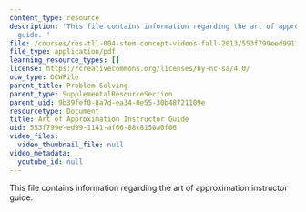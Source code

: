 ```yaml
---
content_type: resource
description: 'This file contains information regarding the art of approximation instructor
  guide. '
file: /courses/res-tll-004-stem-concept-videos-fall-2013/553f799eed991141af6688c8150a0f06_MITRES_TLL-004F13_ArtGuide.pdf
file_type: application/pdf
learning_resource_types: []
license: https://creativecommons.org/licenses/by-nc-sa/4.0/
ocw_type: OCWFile
parent_title: Problem Solving
parent_type: SupplementalResourceSection
parent_uid: 9b39fef0-8a7d-ea34-0e55-30b48721109e
resourcetype: Document
title: Art of Approximation Instructor Guide
uid: 553f799e-ed99-1141-af66-88c8150a0f06
video_files:
  video_thumbnail_file: null
video_metadata:
  youtube_id: null
---
```

This file contains information regarding the art of approximation instructor guide. 